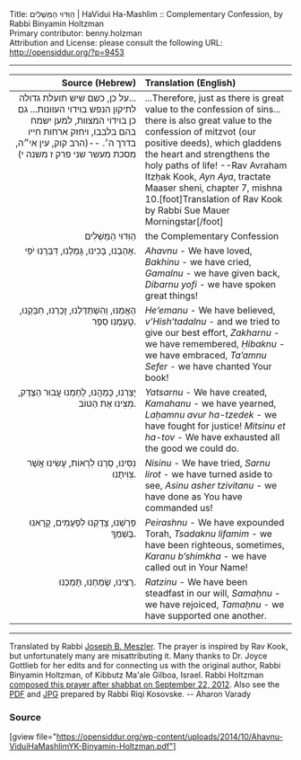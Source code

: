 <html>
<head></head>
<body>
Title: הַוִּדּוּי הַמַּשְׁלִים | HaVidui Ha-Mashlim :: Complementary Confession, by Rabbi Binyamin Holtzman<br />
Primary contributor: benny.holzman<br />
Attribution and License: please consult the following URL: <a href="http://opensiddur.org/?p=9453">http://opensiddur.org/?p=9453</a>
<p />
<hr />

<table style="margin-left: auto;margin-right: auto;" class="draggable">
<thead><tr><th id="x" style="text-align: right;">Source (Hebrew)</th><th style="text-align: left;">Translation (English)</th></tr></thead>
<tbody>
<tr>
<td style="vertical-align:top;" width="46%">
<div class="commentary" style="text-align: right;"><span lang="he">
‏...על כן, 
כשם שיש תועלת גדולה לתיקון הנפש 
בוידוי העוונות... 
גם כן 
בוידוי המצוות, 
למען ישמח בהם בלבבו, 
ויחזק ארחות חייו בדרך ה׳.‏ 
--<span class="citation">(הרב קוק, עין אי״ה, מסכת מעשר שני פרק ז משנה י)‏</span>
</span></div></td>
 
<td width="53%"><div class="english">
...Therefore, 
just as there is great value 
to the confession of sins... 
there is also great value 
to the confession of mitzvot (our positive deeds), 
which gladdens the heart 
and strengthens the holy paths of life!
--Rav Avraham Itzḥak Kook, <em>Ayn Aya</em>, tractate Maaser sheni, chapter 7, mishna 10.[foot]Translation of Rav Kook by Rabbi Sue Mauer Morningstar[/foot]
</div></td>
</tr>


<tr>
<td style="vertical-align:top;" width="46%">
<div class="commentary" style="text-align: right;"><span lang="he">
הַוִּדּוּי הַמַּשְׁלִים
</span></div></td>
 
<td width="53%"><div class="english">
the Complementary Confession
    </div></td></tr>


<tr><td style="vertical-align:top;" width="46%"><div class="liturgy" style="text-align: right;"><span lang="he">
אָהַבְנוּ, 
בָּכִינוּ, 
גָּמַלְנוּ, 
דִּבַּרְנוּ יֹפִי.
</span></div></td>
 
<td width="53%"><div class="english">
<em>Ahavnu</em> - We have loved, 
<em>Bakhinu</em> - we have cried, 
<em>Gamalnu</em> - we have given back, 
<em>Dibarnu yofi</em> - we have spoken great things!  
    </div></td></tr>


<tr><td style="vertical-align:top;" width="46%"><div class="liturgy" style="text-align: right;"><span lang="he">
הֶאֱמַנּוּ, 
וְהִשְׁתַּדַּלְנוּ, 
זָכַרְנוּ, 
חִבַּקְנוּ, 
טָעַמְנוּ סֵפֶר.
</span></div></td>
 
<td width="53%"><div class="english">
<em>He’emanu</em> - We have believed, 
<em>v’Hish’tadalnu</em> - and we tried to give our best effort, 
<em>Zakharnu</em> - we have remembered, 
<em>Ḥibaknu</em> - we have embraced, 
<em>Ta’amnu Sefer</em> - we have chanted Your book! 
    </div></td></tr>


<tr><td style="vertical-align:top;" width="46%"><div class="liturgy" style="text-align: right;"><span lang="he">
יָצַרְנוּ, 
כָּמַהֲנוּ, 
לָחַמְנוּ עֲבוּר הַצֶּדֶק, 
מִצִּינוּ אֶת הַטּוֺב.
</span></div></td>
 
<td width="53%"><div class="english">
<em>Yatsarnu</em> - We have created, 
<em>Kamahanu</em> - we have yearned, 
<em>Laḥamnu avur ha-tzedek</em> - we have fought for justice! 
<em>Mitsinu et ha-tov</em> - We have exhausted all the good we could do.
    </div></td></tr>


<tr><td style="vertical-align:top;" width="46%"><div class="liturgy" style="text-align: right;"><span lang="he">
נִסִּינוּ, 
סַרְנוּ לִרְאוֹת, 
עָשִׂינוּ אֲשֶׁר צִוִּיתָנוּ.
</span></div></td>
 
<td width="53%"><div class="english">
<em>Nisinu</em> - We have tried, 
<em>Sarnu lirot</em> - we have turned aside to see, 
<em>Asinu asher tzivitanu</em> - we have done as You have commanded us!  
    </div></td></tr>


<tr><td style="vertical-align:top;" width="46%"><div class="liturgy" style="text-align: right;"><span lang="he">
פֵּרַשְׁנוּ, 
צָדַקְנוּ לִפְעָמִים, 
קָרָאנוּ בְּשִׁמְךָ.
</span></div></td>
 
<td width="53%"><div class="english">
<em>Peirashnu</em> - We have expounded Torah, 
<em>Tsadaknu lifamim</em> - we have been righteous, sometimes, 
<em>Karanu b’shimkha</em> - we have called out in Your Name!  
    </div></td></tr>


<tr><td style="vertical-align:top;" width="46%"><div class="liturgy" style="text-align: right;"><span lang="he">
רָצִינוּ, 
שָׂמַחְנוּ, 
תָּמַכְנוּ.
</span></div></td>
 
<td width="53%"><div class="english">
<em>Ratzinu</em> - We have been steadfast in our will, 
<em>Samaḥnu</em> - we have rejoiced, 
<em>Tamaḥnu</em> - we have supported one another.
</td></tr>
</tbody></table>

<hr />

Translated by Rabbi <a href="http://www.rabbimeszler.com/">Joseph B. Meszler</a>. The prayer is inspired by Rav Kook, but unfortunately many are misattributing it. Many thanks to Dr. Joyce Gottlieb for her edits and for connecting us with the original author, Rabbi Binyamin Holtzman, of Kibbutz Ma'ale Gilboa, Israel. Rabbi Holtzman <a href="https://www.facebook.com/photo.php?fbid=414178048638558&set=a.169213426468356.40805.100001391004249&type=1&permPage=1">composed this prayer after shabbat on September 22, 2012</a>. Also see the <a href="https://opensiddur.org/wp-content/uploads/2014/10/Ahavnu-ViduiHaMashlimYK-Binyamin-Holtzman.pdf">PDF</a> and <a href="https://opensiddur.org/wp-content/uploads/2014/10/Ahavnu-ViduiHaMashlimYK-Binyamin-Holtzman.jpg">JPG</a> prepared by Rabbi Riqi Kosovske. -- Aharon Varady

<h3>Source</h3>

[gview file="https://opensiddur.org/wp-content/uploads/2014/10/Ahavnu-ViduiHaMashlimYK-Binyamin-Holtzman.pdf"]
</body>
</html>